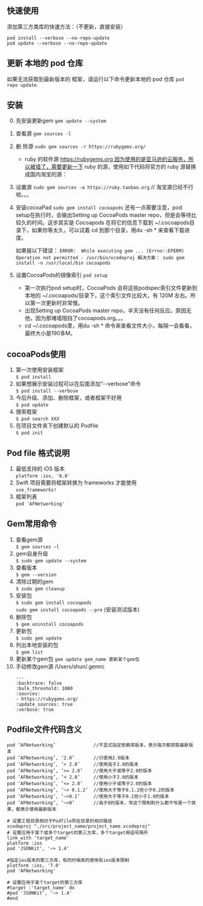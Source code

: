 
## 快速使用

添加第三方类库的快速方法：（不更新，直接安装）
```
pod install --verbose --no-repo-update
pod update --verbose --no-repo-update
```
## 更新 本地的 pod 仓库

如果无法获取到最新版本的 框架，请运行以下命令更新本地的 pod 仓库
`pod repo update`

## 安装
0. 先安装更新gem
    `gem update --system`
1. 查看源
    `gem sources -l`
2. 删 除源
    `sudo gem sources -r https://rubygems.org/`
    * ruby 的软件源 https://rubygems.org 因为使用的是亚马逊的云服务，所以被墙了，需要更新一下 ruby 的源，使用如下代码将官方的 ruby 源替换成国内淘宝的源：
3. 设置源
    `sudo gem sources -a https://ruby.taobao.org` // 淘宝源已经不行啦。。。
4. 安装cocoaPad
    `sudo gem install cocoapods`
    还有一点需要注意，pod setup在执行时，会输出Setting up CocoaPods master repo，但是会等待比较久的时间。这步其实是 Cocoapods 在将它的信息下载到 ~/.cocoapods目录下，如果你等太久，可以试着 cd 到那个目录，用du -sh * 来查看下载进度。

    如果报以下错误：
        ```
        ERROR:  While executing gem ... (Errno::EPERM)
        Operation not permitted - /usr/bin/xcodeproj
        解决方案：
        sudo gem install -n /usr/local/bin cocoapods
        ```
5. 设置CocoaPods的镜像索引
    `pod setup`
    * 第一次执行pod setup时，CocoaPods 会将这些podspec索引文件更新到本地的 ~/.cocoapods/目录下，这个索引文件比较大，有 120M 左右。所以第一次更新时非常慢。
    * 出现Setting up CocoaPods master repo，半天没有任何反应。原因无他，因为那堵墙阻挡了cocoapods.org。。。
    * cd ~/.cocoapods里，用du -sh * 命令来查看文件大小，每隔一会看看，最终大小是190多M。

## cocoaPods使用

1. 第一次使用安装框架  
  `$ pod install`  
2. 如果想展示安装过程可以在后面添加“--verbose”命令  
   `$ pod install --verbose`  
3. 今后升级、添加、删除框架，或者框架不好用  
    `$ pod update`   
4.  搜索框架    
    `$ pod search XXX`  
5. 在项目文件夹下创建默认的 Podfile  
    `$ pod init`  

## Pod file 格式说明  

1. 最低支持的 iOS 版本  
    `platform :ios, '8.0'`  
2. Swift 项目需要将框架转换为 frameworks 才能使用  
    `use_frameworks!`  
3. 框架列表  
    `pod 'AFNetworking'`  

## Gem常用命令

1. 查看gem源  
    `$ gem sources –l`  
2. gem自身升级  
    `$ sudo gem update --system`  
3. 查看版本  
    `$ gem --version`  
4. 清除过期的gem  
    `$ sudo gem cleanup`  
5. 安装包  
    `$ sudo gem install cocoapods`  
    `sudo gem install cocoapods --pre` (安装测试版本)
6. 删除包  
    `$ gem uninstall cocoapods`  
7. 更新包  
    `$ sudo gem update`  
8. 列出本地安装的包  
    `$ gem list`   
9. 更新某个gem包
    `gem update gem_name 更新某个gem包`
10. 手动修改gem源
    /Users/shun/.gemrc
    ```
    ---
    :backtrace: false
    :bulk_threshold: 1000
    :sources:
    - https://rubygems.org/
    :update_sources: true
    :verbose: true
    ```

## Podfile文件代码含义
```
pod ‘AFNetworking’              //不显式指定依赖库版本，表示每次都获取最新版本
pod ‘AFNetworking’, ‘2.0’       //只使用2.0版本
pod ‘AFNetworking’, ‘> 2.0’     //使用高于2.0的版本
pod ‘AFNetworking’, ‘>= 2.0’    //使用大于或等于2.0的版本
pod ‘AFNetworking’, ‘< 2.0’     //使用小于2.0的版本
pod ‘AFNetworking’, ‘<= 2.0’    //使用小于或等于2.0的版本
pod ‘AFNetworking’, ‘~> 0.1.2’  //使用大于等于0.1.2但小于0.2的版本
pod ‘AFNetworking’, ‘~>0.1’     //使用大于等于0.1但小于1.0的版本
pod ‘AFNetworking’, ‘~>0’       //高于0的版本，写这个限制和什么都不写是一个效果，都表示使用最新版本

# 设置工程目录相对于Podfile所在目录的相对路径
xcodeproj "./src/project_name/project_name.xcodeproj"
# 设置应用于某个或多个target的第三方库，多个target用逗号隔开
link_with 'target_name'
platform :ios
pod 'JSONKit', '~> 1.4'

#指定ios版本的第三方库，有的时候库的使用有ios版本限制
platform :ios, '7.0'
pod 'AFNetworking'

# 设置应用于某个target的第三方库
#target :'target_name' do
#pod 'JSONKit', '~> 1.4'
#end

```
